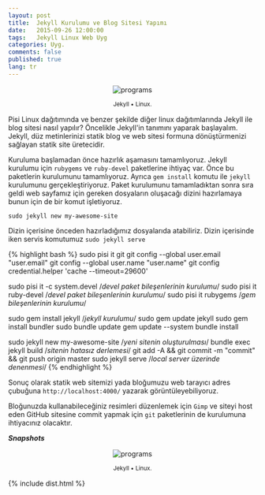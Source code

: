 ```yaml
---
layout: post
title:  Jekyll Kurulumu ve Blog Sitesi Yapımı
date:   2015-09-26 12:00:00
tags:   Jekyll Linux Web Uyg
categories: Uyg.
comments: false
published: true
lang: tr
---
```


<div class='pull-right alert alert-warning' style="margin: 15px; text-align: center;">
  <img src="{{ site.baseurl }}/images/snapshot12.bmp" alt="programs" class="resize" />
  <p><small>Jekyll &bull; Linux.</small></p>
</div> 
  
Pisi Linux dağıtımında ve benzer şekilde diğer linux dağıtımlarında Jekyll ile blog sitesi nasıl  yapılır? Öncelikle Jekyll'in tanımını yaparak başlayalım. Jekyll, düz metinlerinizi statik blog ve web sitesi formuna dönüştürmenizi sağlayan statik site üretecidir.

Kuruluma başlamadan önce hazırlık aşamasını tamamlıyoruz. Jekyll kurulumu için ```rubygems``` ve ```ruby-devel``` paketlerine ihtiyaç var. Önce bu paketlerin kurulumunu tamamlıyoruz. Ayrıca ```gem install``` komutu ile ```jekyll``` kurulumunu gerçekleştiriyoruz. Paket kurulumunu tamamladıktan sonra sıra geldi web sayfamız için gereken dosyaların oluşacağı dizini hazırlamaya bunun için de bir komut işletiyoruz. 

```sudo jekyll new my-awesome-site```

Dizin içerisine önceden hazırladığımız dosyalarıda atabiliriz. Dizin içerisinde iken servis komutumuz  ```sudo jekyll serve```

{% highlight bash %}
sudo pisi it git
git config --global user.email "user.email"
git config --global user.name "user.name"
git config credential.helper 'cache --timeout=29600'

sudo pisi it -c system.devel		/*devel paket bileşenlerinin kurulumu*/
sudo pisi it ruby-devel		/*devel paket bileşenlerinin kurulumu*/
sudo pisi it rubygems       /*gem bileşenlerinin kurulumu*/

sudo gem install jekyll			/*jekyll kurulumu*/
sudo gem update jekyll
sudo gem install bundler
sudo bundle update
gem update --system
bundle install

sudo jekyll new my-awesome-site		/*yeni sitenin oluşturulması*/
bundle exec jekyll build		/*sitenin hatasız derlemesi*/
git add -A &&  git commit -m "commit" && git push origin master
sudo jekyll serve			/*local server üzerinde denenmesi*/
{% endhighlight %}

Sonuç olarak statik web sitemizi yada bloğumuzu web tarayıcı adres çubuğuna ```http://localhost:4000/``` yazarak görüntüleyebiliyoruz.

Bloğunuzda kullanabileceğiniz resimleri düzenlemek için ```Gimp``` ve siteyi host eden GitHub sitesine commit yapmak için ```git``` paketlerinin de kurulumuna ihtiyacınız olacaktır.

***Snapshots***

<div class='pull-right alert alert-warning' style="margin: 15px; text-align: center;">
  <img src="{{ site.baseurl }}/images/snapshot12.bmp" alt="programs" class="resize" />
  <p><small>Jekyll &bull; Linux.</small></p>
</div> 
  
<style>
img.resize {
  max-width:100%;
  max-height:100%;
}
</style>

{% include dist.html %} 

